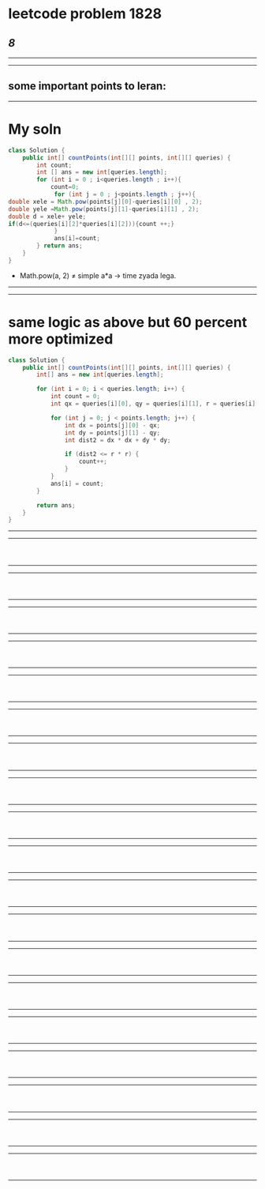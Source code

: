 # leetcode problem 1828

***8***
---
*** *** 
---

## some important points to leran:

---
 # My soln
```java
class Solution {
    public int[] countPoints(int[][] points, int[][] queries) {
        int count;
        int [] ans = new int[queries.length];
        for (int i = 0 ; i<queries.length ; i++){
            count=0;
             for (int j = 0 ; j<points.length ; j++){
double xele = Math.pow(points[j][0]-queries[i][0] , 2);
double yele =Math.pow(points[j][1]-queries[i][1] , 2);
double d = xele+ yele;
if(d<=(queries[i][2]*queries[i][2])){count ++;}
             }
             ans[i]=count;
        } return ans;
    }
}

```
* Math.pow(a, 2) ≠ simple a*a → time zyada lega.
---
---
 # same logic as above but 60 percent more optimized
```java
class Solution {
    public int[] countPoints(int[][] points, int[][] queries) {
        int[] ans = new int[queries.length];

        for (int i = 0; i < queries.length; i++) {
            int count = 0;
            int qx = queries[i][0], qy = queries[i][1], r = queries[i][2];

            for (int j = 0; j < points.length; j++) {
                int dx = points[j][0] - qx;
                int dy = points[j][1] - qy;
                int dist2 = dx * dx + dy * dy;

                if (dist2 <= r * r) {
                    count++;
                }
            }
            ans[i] = count;
        }

        return ans;
    }
}


```
---
---
 #
```java


```
---
---
 #
```java


```
---
---
 #
```java


```
---
---
 #
```java


```
---
---
 #
```java


```
---
---
 #
```java


```
---
---
 #
```java


```
---
---
 #
```java


```
---
---
 #
```java


```
---
---
 #
```java


```
---
---
 #
```java


```
---
---
 #
```java


```
---
---
 #
```java


```
---
---
 #
```java


```
---
---
 #
```java


```
---
---
 #
```java


```
---
---
 #
```java


```
---
---
 #
```java


```
---
---
 #
```java


```
---